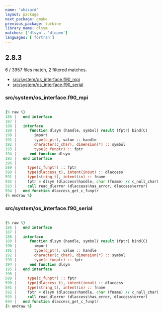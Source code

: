 ```yaml
---
name: "whizard"
layout: package
next_package: gmake
previous_package: turbine
library_name: dlsym
matches: ['dlsym', 'dlopen']
languages: ['fortran']
---
```

## 2.8.3
6 / 3957 files match, 2 filtered matches.

 - [src/system/os_interface.f90_mpi](#srcsystemos_interfacef90_mpi)
 - [src/system/os_interface.f90_serial](#srcsystemos_interfacef90_serial)

### src/system/os_interface.f90_mpi

```fortran

{% raw %}
186 |   end interface
187 | 
188 |   interface
189 |      function dlsym (handle, symbol) result (fptr) bind(C)
190 |        import
191 |        type(c_ptr), value :: handle
192 |        character(c_char), dimension(*) :: symbol
193 |        type(c_funptr) :: fptr
194 |      end function dlsym
195 |   end interface
196 | 
589 |     type(c_funptr) :: fptr
590 |     type(dlaccess_t), intent(inout) :: dlaccess
591 |     type(string_t), intent(in) :: fname
592 |     fptr = dlsym (dlaccess%handle, char (fname) // c_null_char)
593 |     call read_dlerror (dlaccess%has_error, dlaccess%error)
594 |   end function dlaccess_get_c_funptr
{% endraw %}

```
### src/system/os_interface.f90_serial

```fortran

{% raw %}
186 |   end interface
187 | 
188 |   interface
189 |      function dlsym (handle, symbol) result (fptr) bind(C)
190 |        import
191 |        type(c_ptr), value :: handle
192 |        character(c_char), dimension(*) :: symbol
193 |        type(c_funptr) :: fptr
194 |      end function dlsym
195 |   end interface
196 | 
589 |     type(c_funptr) :: fptr
590 |     type(dlaccess_t), intent(inout) :: dlaccess
591 |     type(string_t), intent(in) :: fname
592 |     fptr = dlsym (dlaccess%handle, char (fname) // c_null_char)
593 |     call read_dlerror (dlaccess%has_error, dlaccess%error)
594 |   end function dlaccess_get_c_funptr
{% endraw %}

```